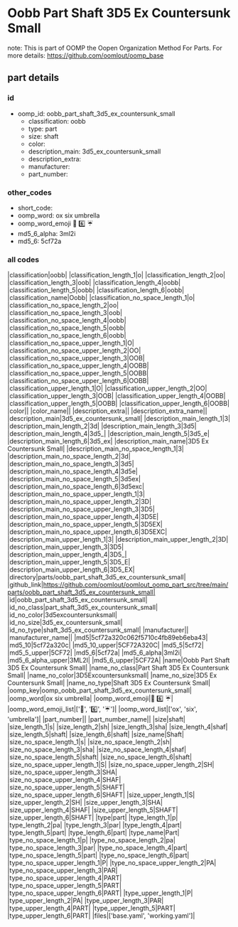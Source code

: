 # Oobb Part Shaft 3D5 Ex Countersunk Small  

note: This is part of OOMP the Oopen Organization Method For Parts. For more details: https://github.com/oomlout/oomp_base

##  part details





### id
* oomp_id: oobb_part_shaft_3d5_ex_countersunk_small
  * classification: oobb
  * type: part
  * size: shaft
  * color: 
  * description_main: 3d5_ex_countersunk_small
  * description_extra: 
  * manufacturer: 
  * part_number: 

### other_codes
* short_code: 
* oomp_word: ox six umbrella
* oomp_word_emoji :ox: :six: :umbrella:
* md5_6_alpha: 3ml2i
* md5_6: 5cf72a

### all codes 
|classification|oobb|
|classification_length_1|o|
|classification_length_2|oo|
|classification_length_3|oob|
|classification_length_4|oobb|
|classification_length_5|oobb|
|classification_length_6|oobb|
|classification_name|Oobb|
|classification_no_space_length_1|o|
|classification_no_space_length_2|oo|
|classification_no_space_length_3|oob|
|classification_no_space_length_4|oobb|
|classification_no_space_length_5|oobb|
|classification_no_space_length_6|oobb|
|classification_no_space_upper_length_1|O|
|classification_no_space_upper_length_2|OO|
|classification_no_space_upper_length_3|OOB|
|classification_no_space_upper_length_4|OOBB|
|classification_no_space_upper_length_5|OOBB|
|classification_no_space_upper_length_6|OOBB|
|classification_upper_length_1|O|
|classification_upper_length_2|OO|
|classification_upper_length_3|OOB|
|classification_upper_length_4|OOBB|
|classification_upper_length_5|OOBB|
|classification_upper_length_6|OOBB|
|color||
|color_name||
|description_extra||
|description_extra_name||
|description_main|3d5_ex_countersunk_small|
|description_main_length_1|3|
|description_main_length_2|3d|
|description_main_length_3|3d5|
|description_main_length_4|3d5_|
|description_main_length_5|3d5_e|
|description_main_length_6|3d5_ex|
|description_main_name|3D5 Ex Countersunk Small|
|description_main_no_space_length_1|3|
|description_main_no_space_length_2|3d|
|description_main_no_space_length_3|3d5|
|description_main_no_space_length_4|3d5e|
|description_main_no_space_length_5|3d5ex|
|description_main_no_space_length_6|3d5exc|
|description_main_no_space_upper_length_1|3|
|description_main_no_space_upper_length_2|3D|
|description_main_no_space_upper_length_3|3D5|
|description_main_no_space_upper_length_4|3D5E|
|description_main_no_space_upper_length_5|3D5EX|
|description_main_no_space_upper_length_6|3D5EXC|
|description_main_upper_length_1|3|
|description_main_upper_length_2|3D|
|description_main_upper_length_3|3D5|
|description_main_upper_length_4|3D5_|
|description_main_upper_length_5|3D5_E|
|description_main_upper_length_6|3D5_EX|
|directory|parts/oobb_part_shaft_3d5_ex_countersunk_small|
|github_link|https://github.com/oomlout/oomlout_oomp_part_src/tree/main/parts/oobb_part_shaft_3d5_ex_countersunk_small|
|id|oobb_part_shaft_3d5_ex_countersunk_small|
|id_no_class|part_shaft_3d5_ex_countersunk_small|
|id_no_color|3d5excountersunksmall|
|id_no_size|3d5_ex_countersunk_small|
|id_no_type|shaft_3d5_ex_countersunk_small|
|manufacturer||
|manufacturer_name||
|md5|5cf72a320c062f5710c4fb89eb6eba43|
|md5_10|5cf72a320c|
|md5_10_upper|5CF72A320C|
|md5_5|5cf72|
|md5_5_upper|5CF72|
|md5_6|5cf72a|
|md5_6_alpha|3ml2i|
|md5_6_alpha_upper|3ML2I|
|md5_6_upper|5CF72A|
|name|Oobb Part Shaft 3D5 Ex Countersunk Small|
|name_no_class|Part Shaft 3D5 Ex Countersunk Small|
|name_no_color|3D5Excountersunksmall|
|name_no_size|3D5 Ex Countersunk Small|
|name_no_type|Shaft 3D5 Ex Countersunk Small|
|oomp_key|oomp_oobb_part_shaft_3d5_ex_countersunk_small|
|oomp_word|ox six umbrella|
|oomp_word_emoji|:ox: :six: :umbrella:|
|oomp_word_emoji_list|[':ox:', ':six:', ':umbrella:']|
|oomp_word_list|['ox', 'six', 'umbrella']|
|part_number||
|part_number_name||
|size|shaft|
|size_length_1|s|
|size_length_2|sh|
|size_length_3|sha|
|size_length_4|shaf|
|size_length_5|shaft|
|size_length_6|shaft|
|size_name|Shaft|
|size_no_space_length_1|s|
|size_no_space_length_2|sh|
|size_no_space_length_3|sha|
|size_no_space_length_4|shaf|
|size_no_space_length_5|shaft|
|size_no_space_length_6|shaft|
|size_no_space_upper_length_1|S|
|size_no_space_upper_length_2|SH|
|size_no_space_upper_length_3|SHA|
|size_no_space_upper_length_4|SHAF|
|size_no_space_upper_length_5|SHAFT|
|size_no_space_upper_length_6|SHAFT|
|size_upper_length_1|S|
|size_upper_length_2|SH|
|size_upper_length_3|SHA|
|size_upper_length_4|SHAF|
|size_upper_length_5|SHAFT|
|size_upper_length_6|SHAFT|
|type|part|
|type_length_1|p|
|type_length_2|pa|
|type_length_3|par|
|type_length_4|part|
|type_length_5|part|
|type_length_6|part|
|type_name|Part|
|type_no_space_length_1|p|
|type_no_space_length_2|pa|
|type_no_space_length_3|par|
|type_no_space_length_4|part|
|type_no_space_length_5|part|
|type_no_space_length_6|part|
|type_no_space_upper_length_1|P|
|type_no_space_upper_length_2|PA|
|type_no_space_upper_length_3|PAR|
|type_no_space_upper_length_4|PART|
|type_no_space_upper_length_5|PART|
|type_no_space_upper_length_6|PART|
|type_upper_length_1|P|
|type_upper_length_2|PA|
|type_upper_length_3|PAR|
|type_upper_length_4|PART|
|type_upper_length_5|PART|
|type_upper_length_6|PART|
|files|['base.yaml', 'working.yaml']|
